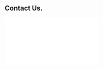<Hero slots="heading" variant="fullwidth" theme="dark" customLayout className="contactUsHerobgImage Hero-Banner Sales-ContactUs" />

## Contact Us.

<WrapperComponent slots="content" repeat="1" theme="lightest" className="Use-cases-for-Adobe-Document-Services"/>

<div class="iframe-container">
    <iframe id="salesForm" src="/sales.html" frameBorder="0" scrolling="no"></iframe>
</div>
